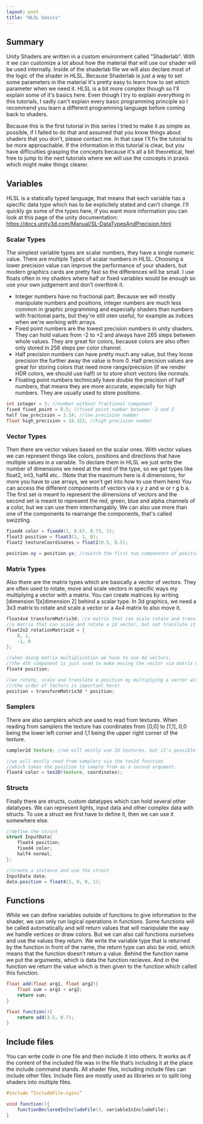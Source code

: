 ```yaml
---
layout: post
title: "HLSL basics"
---
```


## Summary
Unity Shaders are written in a custom environment called "Shaderlab". With it we can customize a lot about how the material that will use our shader will be used internally. Inside of the shaderlab file we will also declare most of the logic of the shader in HLSL. Because Shaderlab is just a way to set some parameters in the material it's pretty easy to learn how to set which parameter when we need it. HLSL is a bit more complex though so I'll explain some of it's basics here. Even though I try to explain everything in this tutorials, I sadly can't explain every basic programming principle so I recommend you learn a different programming language before coming back to shaders.

Because this is the first tutorial in this series I tried to make it as simple as possible, if I failed to do that and assumed that you know things about shaders that you don't, please contact me. In that case I'll fix the tutorial to be more approachable. If the information in this tutorial is clear, but you have difficulties grasping the concepts because it's all a bit theoretical, feel free to jump to the next tutorials where we will use the concepts in praxis which might make things clearer.

## Variables
HLSL is a statically typed language, that means that each variable has a specific data type which has to be explicitely stated and can’t change. I'll quickly go some of the types here, if you want more information you can look at this page of the unity documentation: <https://docs.unity3d.com/Manual/SL-DataTypesAndPrecision.html>

### Scalar Types
The simplest variable types are scalar numbers, they have a single numeric value. There are multiple Types of scalar numbers in HLSL. Choosing a lower precision value can improve the performance of your shaders, but modern graphics cards are pretty fast so the differences will be small. I use floats often in my shaders where half or fixed variables would be enough so use your own judgement and don't overthink it.

- Integer numbers have no fractional part. Because we will mostly manipulate numbers and positions, integer numbers are much less common in graphic programming and especially shaders than numbers with fractional parts, but they're still oten useful, for example as indices when we're working with arrays.
- Fixed point numbers are the lowest precision numbers in unity shaders. They can hold values from -2 to +2 and always have 265 steps between whole values. They are great for colors, because colors are also often only stored in 256 steps per color channel.
- Half precision numbers can have pretty much any value, but they loose precision the further away the value is from 0. Half precision values are great for storing colors that need more range/precision (if we render HDR colors, we should use half) or to store short vectors like normals.
- Floating point numbers technically have double the precision of half numbers, that means they are more accurate, especially for high numbers. They are usually used to store positions.

```glsl
int integer = 3; //number without fractional component
fixed fixed_point = 0.5; //fixed point number between -2 and 2
half low_precision = 3.14; //low precision number
float high_precision = 14.321; //high precision number
```

### Vector Types
Then there are vector values based on the scalar ones. With vector values we can represent things like colors, positions and directions that have multiple values in a variable. To declare them in HLSL we just write the number of dimensions we need at the end of the type, so we get types like float2, int3, half4 etc.. (Note that the maximum here is 4 dimensions, for more you have to use arrays, we won’t get into how to use them here) You can access the different components of vectors via x y z and w or r g b a. The first set is meant to represent the dimensions of vectors and the second set is meant to represent the red, green, blue and alpha channels of a color, but we can use them interchangably. We can also use more than one of the components to rearrange the components, that's called swizzling.

```glsl
fixed4 color = fixed4(1, 0.67, 0.73, 1);
float3 position = float3(1, 1, 0);
float2 textureCoordinates = float2(0.5, 0.5);

position.xy = position.yx; //switch the first two components of position vector
```

### Matrix Types
Also there are the matrix types which are basically a vector of vectors. They are often used to rotate, move and scale vectors in specific ways my multiplying a vector with a matrix. You can create matrices by writing [dimension 1]x[dimension 2] behind a scalar type. In 3d graphics, we need a 3x3 matrix to rotate and scale a vector or a 4x4 matrix to also move it.

```glsl
float4x4 transformMatrix3d; //a matrix that can scale rotate and translate a 3d vector
//a matrix that can scale and rotate a 2d vector, but not translate it
float2x2 rotationMatrix2d = {
    0, 1,
    -1, 0
};

//when doing matrix multiplication we have to use 4d vectors, 
//the 4th component is just used to make moving the vector via matrix multiplication possible
float4 position;

//we rotate, scale and translate a position my multiplying a vector with it 
//(the order of factors is important here)
position = transformMatrix3d * position;
```

### Samplers
There are also samplers which are used to read from textures. When reading from samplers the texture has coordinates from [0,0] to [1,1], 0,0 being the lower left corner and 1,1 being the upper right corner of the texture.

```glsl
sampler2d texture; //we will mostly use 2d textures, but it's possible to feed 3d samplers to a shader.

//we will mostly read from samplers via the tex2d function 
//which takes the position to sample from as a second argument.
float4 color = tex2D(texture, coordinates);
```

### Structs
Finally there are structs, custom datatypes which can hold several other datatypes. We can represent lights, input data and other complex data with structs. To use a struct we first have to define it, then we can use it somewhere else.

```glsl
//define the struct
struct InputData{
    float4 position;
    fixed4 color;
    half4 normal;
};

//create a instance and use the struct
InputData data;
data.position = float4(1, 0, 0, 1);
```

## Functions
While we can define variables outside of functions to give information to the shader, we can only run logical operations in functions. Some functions will be called automatically and will return values that will manipulate the way we handle vertices or draw colors. But we can also call functions ourselves and use the values they return. We write the variable type that is returned by the function in front of the name, the return type can also be void, which means that the function doesn’t return a value. Behind the function name we put the arguments, which is data the function recieves. And in the function we return the value which is then given to the function which called this function.

```glsl
float add(float arg1, float arg2){
    float sum = arg1 + arg2;
    return sum;
}

float function(){
    return add(3.5, 0.7);
}
```

## Include files
You can write code in one file and then include it into others. It works as if the content of the included file was in the file that’s including it at the place the include command stands. All shader files, including include files can include other files. Include files are mostly used as libraries or to split long shaders into multiple files.
```glsl
#include “IncludeFile.cginc”

void function(){
    functionDeclaredInIncludeFile(3, variableInIncludeFile);
}
```